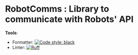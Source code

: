# RobotComms : Library to communicate with Robots' API

**Tools**:

- Formatter: [![Code style: black](https://img.shields.io/badge/code%20style-black-000000.svg)](https://github.com/psf/black)
- Linter: [![Ruff](https://img.shields.io/endpoint?url=https://raw.githubusercontent.com/astral-sh/ruff/main/assets/badge/v2.json)](https://github.com/astral-sh/ruff)
